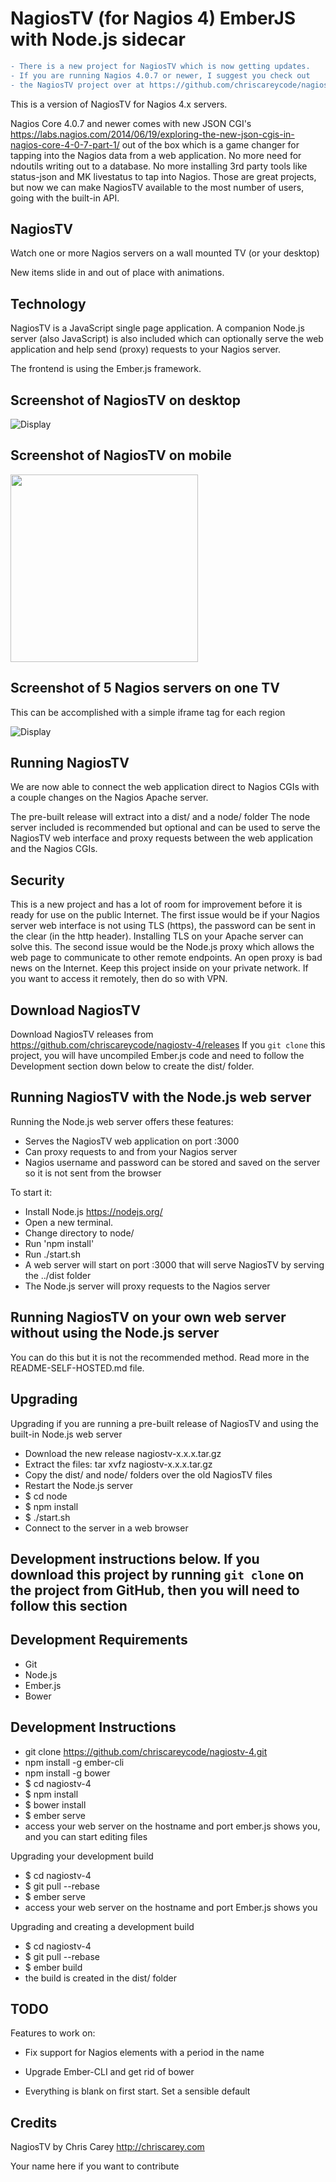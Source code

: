 # NagiosTV (for Nagios 4) EmberJS with Node.js sidecar

```diff
- There is a new project for NagiosTV which is now getting updates.
- If you are running Nagios 4.0.7 or newer, I suggest you check out
- the NagiosTV project over at https://github.com/chriscareycode/nagiostv-react
```

This is a version of NagiosTV for Nagios 4.x servers.

Nagios Core 4.0.7 and newer comes with new JSON CGI's
https://labs.nagios.com/2014/06/19/exploring-the-new-json-cgis-in-nagios-core-4-0-7-part-1/
out of the box which is a game changer for tapping into the Nagios data from a web application.
No more need for ndoutils writing out to a database. No more installing 3rd party tools like status-json and MK livestatus to tap into Nagios. Those are great projects, but now we can make NagiosTV available to the most number of users, going with the built-in API.

NagiosTV
------------
Watch one or more Nagios servers on a wall mounted TV (or your desktop)

New items slide in and out of place with animations.

Technology
------------
NagiosTV is a JavaScript single page application. A companion Node.js server (also JavaScript) is also included which can optionally serve the web application and help send (proxy) requests to your Nagios server.

The frontend is using the Ember.js framework.

Screenshot of NagiosTV on desktop
------------

![Display](https://chriscarey.com/software/nagiostv-4/images/nagiostv-screen.png)

Screenshot of NagiosTV on mobile
------------

<img src="https://chriscarey.com/software/nagiostv-4/images/nagiostv-iphone.png" width="300" />

Screenshot of 5 Nagios servers on one TV
------------

This can be accomplished with a simple iframe tag for each region

![Display](http://chriscarey.com/projects/ajax-monitor-for-nagios/nagios-5-in-1.png)

Running NagiosTV
-------------
We are now able to connect the web application direct to Nagios CGIs with a couple changes on the Nagios Apache server.

The pre-built release will extract into a dist/ and a node/ folder
The node server included is recommended but optional and can be used to serve the NagiosTV web interface and proxy requests between the web application and the Nagios CGIs.

Security
-------------
This is a new project and has a lot of room for improvement before it is ready for use on the public Internet. The first issue would be if your Nagios server web interface is not using TLS (https), the password can be sent in the clear (in the http header). Installing TLS on your Apache server can solve this. The second issue would be the Node.js proxy which allows the web page to communicate to other remote endpoints. An open proxy is bad news on the Internet. Keep this project inside on your private network. If you want to access it remotely, then do so with VPN.

Download NagiosTV
-------------
Download NagiosTV releases from https://github.com/chriscareycode/nagiostv-4/releases
If you `git clone` this project, you will have uncompiled Ember.js code and need to follow the Development section down below to create the dist/ folder. 

Running NagiosTV with the Node.js web server
-------------
Running the Node.js web server offers these features:
- Serves the NagiosTV web application on port :3000
- Can proxy requests to and from your Nagios server
- Nagios username and password can be stored and saved on the server so it is not sent from the browser

To start it:
- Install Node.js https://nodejs.org/
- Open a new terminal.
- Change directory to node/
- Run 'npm install'
- Run ./start.sh
- A web server will start on port :3000 that will serve NagiosTV by serving the ../dist folder
- The Node.js server will proxy requests to the Nagios server

Running NagiosTV on your own web server without using the Node.js server
------------
You can do this but it is not the recommended method. Read more in the README-SELF-HOSTED.md file.

Upgrading
------------
Upgrading if you are running a pre-built release of NagiosTV and using the built-in Node.js web server
- Download the new release nagiostv-x.x.x.tar.gz
- Extract the files: tar xvfz nagiostv-x.x.x.tar.gz
- Copy the dist/ and node/ folders over the old NagiosTV files
- Restart the Node.js server
- $ cd node
- $ npm install
- $ ./start.sh
- Connect to the server in a web browser


Development instructions below. If you download this project by running `git clone` on the project from GitHub, then you will need to follow this section
------------

Development Requirements
------------
- Git
- Node.js
- Ember.js
- Bower

Development Instructions
------------
- git clone https://github.com/chriscareycode/nagiostv-4.git
- npm install -g ember-cli
- npm install -g bower
- $ cd nagiostv-4
- $ npm install
- $ bower install
- $ ember serve
- access your web server on the hostname and port ember.js shows you, and you can start editing files

Upgrading your development build
- $ cd nagiostv-4
- $ git pull --rebase
- $ ember serve
- access your web server on the hostname and port Ember.js shows you

Upgrading and creating a development build
- $ cd nagiostv-4
- $ git pull --rebase
- $ ember build
- the build is created in the dist/ folder

TODO
------------
Features to work on:
- Fix support for Nagios elements with a period in the name
- Upgrade Ember-CLI and get rid of bower

- Everything is blank on first start. Set a sensible default

Credits
------------
NagiosTV by Chris Carey http://chriscarey.com

Your name here if you want to contribute




